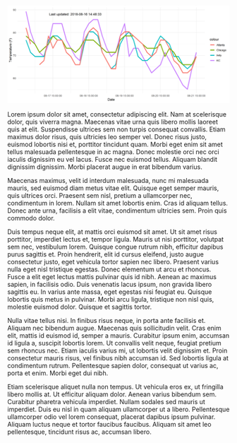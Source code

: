 <link rel="stylesheet" href="styles.css" type="text/css">


<img src="https://raw.githubusercontent.com/cervari2/weatherforecast/master/forecast_image.png">


Lorem ipsum dolor sit amet, consectetur adipiscing elit. Nam at scelerisque dolor, quis viverra magna. Maecenas vitae urna quis libero mollis laoreet quis at elit. Suspendisse ultrices sem non turpis consequat convallis. Etiam maximus dolor risus, quis ultricies leo semper vel. Donec risus justo, euismod lobortis nisi et, porttitor tincidunt quam. Morbi eget enim sit amet tellus malesuada pellentesque in ac magna. Donec molestie orci nec orci iaculis dignissim eu vel lacus. Fusce nec euismod tellus. Aliquam blandit dignissim dignissim. Morbi placerat augue in erat bibendum varius.

Maecenas maximus, velit id interdum malesuada, nunc mi malesuada mauris, sed euismod diam metus vitae elit. Quisque eget semper mauris, quis ultrices orci. Praesent sem nisl, pretium a ullamcorper nec, condimentum in lorem. Nullam sit amet lobortis enim. Cras id aliquam tellus. Donec ante urna, facilisis a elit vitae, condimentum ultricies sem. Proin quis commodo dolor.

Duis tempus neque elit, at mattis orci euismod sit amet. Ut sit amet risus porttitor, imperdiet lectus et, tempor ligula. Mauris ut nisi porttitor, volutpat sem nec, vestibulum lorem. Quisque congue rutrum nibh, efficitur dapibus purus sagittis et. Proin hendrerit, elit id cursus eleifend, justo augue consectetur justo, eget vehicula tortor sapien nec libero. Praesent varius nulla eget nisl tristique egestas. Donec elementum ut arcu et rhoncus. Fusce a elit eget lectus mattis pulvinar quis id nibh. Aenean ac maximus sapien, in facilisis odio. Duis venenatis lacus ipsum, non gravida libero sagittis eu. In varius ante massa, eget egestas nisi feugiat eu. Quisque lobortis quis metus in pulvinar. Morbi arcu ligula, tristique non nisl quis, molestie euismod dolor. Quisque et sagittis tortor.

Nulla vitae tellus nisi. In finibus risus neque, in porta ante facilisis et. Aliquam nec bibendum augue. Maecenas quis sollicitudin velit. Cras enim elit, mattis id euismod id, semper a mauris. Curabitur ipsum enim, accumsan id ligula a, suscipit lobortis lorem. Ut convallis velit neque, feugiat pretium sem rhoncus nec. Etiam iaculis varius mi, ut lobortis velit dignissim et. Proin consectetur mauris risus, vel finibus nibh accumsan id. Sed lobortis ligula at condimentum rutrum. Pellentesque sapien dolor, consequat ut varius ac, porta et enim. Morbi eget dui nibh.

Etiam scelerisque aliquet nulla non tempus. Ut vehicula eros ex, ut fringilla libero mollis at. Ut efficitur aliquam dolor. Aenean varius bibendum sem. Curabitur pharetra vehicula imperdiet. Nullam sodales sed mauris ut imperdiet. Duis eu nisl in quam aliquam ullamcorper ut a libero. Pellentesque ullamcorper odio vel lorem consequat, placerat dapibus ipsum pulvinar. Aliquam luctus neque et tortor faucibus faucibus. Aliquam sit amet leo pellentesque, tincidunt risus ac, accumsan libero.
